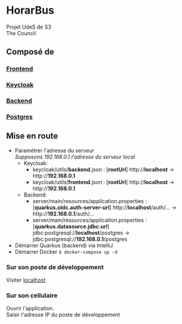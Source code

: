 # HorarBus

Projet UdeS de S3<br>The Council

## Composé de

### [Frontend](./web)

### [Keycloak](./keycloak)

### [Backend](./server)

### [Postgres](./postgres)

## Mise en route

- Paramétrer l'adresse du serveur<br>_Supposons 192.168.0.1 l'adresse du serveur local_
  - Keycloak:
    - keycloak/utils/**backend**.json : \[**rootUrl**\] http://**localhost** -> http://**192.168.0.1**
    - keycloak/utils/**frontend**.json : \[**rootUrl**\] http://**localhost** -> http://**192.168.0.1**
  - Backend:
    - server/main/resources/application.properties : \[**quarkus.oidc.auth-server-url**\] http://**localhost**/auth/... -> http://**192.168.0.1**/auth/...
    - server/main/resources/applicaiton.properties : \[**quarkus.datasource.jdbc.url**\] jdbc:postgresql://**localhost**/postgres -> jdbc:postgresql://**192.168.0.1**/postgres
- Démarrer Quarkus (backend) via IntelliJ<br>
- Démarrer Docker `$ docker-compose up -d`

### Sur son poste de développement

Visiter [localhost](http:/localhost)

### Sur son cellulaire

Ouvrir l'application.<br>
Saisir l'adresse IP du poste de développement
